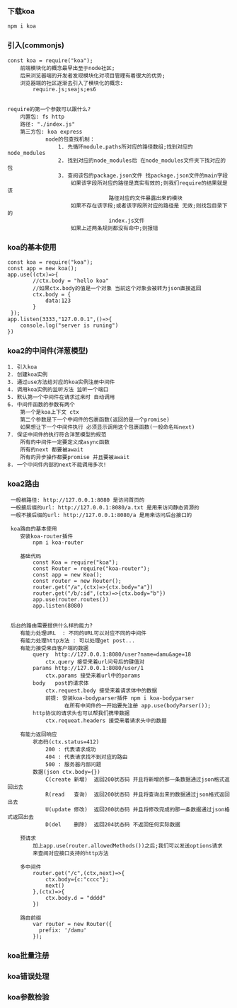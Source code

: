 ### 下载koa
    npm i koa

### 引入(commonjs)
    const koa = require("koa");
        前端模块化的概念最早出至于node社区;
        后来浏览器端的开发者发现模块化对项目管理有着很大的优势;
        浏览器端的社区逐渐去引入了模块化的概念:
            require.js;seajs;es6


    require的第一个参数可以跟什么?
        内置包: fs http
        路径: "./index.js"
        第三方包: koa express
                node的包查找机制：
                    1. 先循环module.paths所对应的路径数组;找到对应的node_modules
                    2. 找到对应的node_modules后 在node_modules文件夹下找对应的包
                    3. 查阅该包的package.json文件 找package.json文件的main字段
                        如果该字段所对应的路径是真实有效的;则我们require的结果就是该
                                    路径对应的文件暴露出来的模块
                        如果不存在该字段;或者该字段所对应的路径是 无效;则找包目录下的
                                    index.js文件
                        如果上述两条规则都没有命中;则报错

### koa的基本使用
    const koa = require("koa");
    const app = new koa();
    app.use((ctx)=>{
            //ctx.body = "hello koa"
            //如果ctx.body的值是一个对象 当前这个对象会被转为json直接返回
            ctx.body = {
                data:123
            }
     });
    app.listen(3333,"127.0.0.1",()=>{
        console.log("server is runing")
    })


### koa2的中间件(洋葱模型)
    1. 引入koa
    2. 创建koa实例
    3. 通过use方法给对应的koa实例注册中间件
    4. 调用koa实例的监听方法 监听一个端口
    5. 默认第一个中间件在请求过来时 自动调用
    6. 中间件函数的参数有两个
        第一个是koa上下文 ctx
        第二个参数是下一个中间件的包裹函数(返回的是一个promise)
        如果想让下一个中间件执行 必须显示调用这个包裹函数(一般命名叫next)
    7. 保证中间件的执行符合洋葱模型的规范
        所有的中间件一定要定义成async函数
        所有的next 都要被await
        所有的异步操作都要promise 并且要被await
    8. 一个中间件内部的next不能调用多次!

###  koa2路由
     一般根路径: http://127.0.0.1:8080 是访问首页的
     一般接后缀的url: http://127.0.0.1:8080/a.txt 是用来访问静态资源的
     一般不接后缀的url: http://127.0.0.1:8080/a 是用来访问后台接口的

     koa路由的基本使用
        安装koa-router插件
            npm i koa-router

        基础代码
            const Koa = require("koa");
            const Router = require("koa-router");
            const app = new Koa();
            const router = new Router();
            router.get("/a",(ctx)=>{ctx.body="a"})
            router.get("/b/:id",(ctx)=>{ctx.body="b"})
            app.use(router.routes())
            app.listen(8080)


     后台的路由需要提供什么样的能力?
        有能力处理URL  : 不同的URL可以对应不同的中间件
        有能力处理http方法 : 可以处理get post...
        有能力接受来自客户端的数据
            query  http://127.0.0.1:8080/user?name=damu&age=18
                ctx.query 接受来着url问号后的键值对
            params http://127.0.0.1:8080/user/1
                ctx.params 接受来着url中的params
            body   post的请求体
                ctx.request.body 接受来着请求体中的数据
                前提: 安装koa-bodyparser插件 npm i koa-bodyparser
                      在所有中间件的一开始要先注册 app.use(bodyParser());
            http协议的请求头也可以帮我们携带数据
                ctx.requeat.headers 接受来着请求头中的数据

        有能力返回响应
            状态码(ctx.status=412)
                200 : 代表请求成功
                404 : 代表请求找不到对应的路由
                500 : 服务器内部问题
            数据(json ctx.body={})
                C(create 新增)  返回200状态码 并且将新增的那一条数据通过json格式返回出去
                R(read   查询)  返回200状态码 并且将查询出来的数据通过json格式返回出去
                U(update 修改)  返回200状态码 并且将修改完成的那一条数据通过json格式返回出去
                D(del    删除)  返回204状态码 不返回任何实际数据

        预请求
            加上app.use(router.allowedMethods())之后;我们可以发送options请求
            来查阅对应接口支持的http方法

        多中间件
            router.get("/c",(ctx,next)=>{
                ctx.body={c:"cccc"};
                next()
            },(ctx)=>{
                ctx.body.d = "dddd"
            })

        路由前缀
            var router = new Router({
              prefix: '/damu'
            });

### koa批量注册
### koa错误处理
### koa参数检验